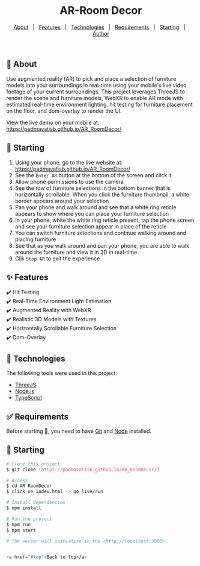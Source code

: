 
<div align="center" id="top"> 
	<h1>AR-Room Decor</h1>

<!---<a href="https://roomdecor-arpadmavati.netlify.app/">Demo</a>


<h1 align="center">AR Room Decor </h1>
  <a href="https://687e34fd82242c00085b25c7--roomdecor-padmavati.netlify.app/" target="_blank" class="btn">
      🔄 Translate + Scale Demo
    </a> <br>
    <a href="https://687e378399c05a0008faa581--roomdecor-padmavati.netlify.app/" target="_blank" class="btn">
      🔁 Rotate + Scale Demo
    </a>--->
</div>

<p align="center">
</p>

<!-- Status -->

<!-- <h4 align="center">
	🚧 AR Room-Decor  🚧
</h4>

<hr> -->

<p align="center">
  <a href="#dart-about">About</a> &#xa0; | &#xa0; 
  <a href="#sparkles-features">Features</a> &#xa0; | &#xa0;
  <a href="#rocket-technologies">Technologies</a> &#xa0; | &#xa0;
  <a href="#white_check_mark-requirements">Requirements</a> &#xa0; | &#xa0;
  <a href="#checkered_flag-starting">Starting</a> &#xa0; | &#xa0;
  <a href="https://github.com/padmavatisb" target="_blank">Author</a>
</p>

<br>

## :dart: About

Use augmented reality (AR) to pick and place a selection of furniture models into your surroundings in real-time using your mobile's live video footage of your current surroundings. This project leverages ThreeJS to render the scene and furniture models, WebXR to enable AR mode with estimated real-time environment lighting, hit testing for furniture placement on the floor, and dom-overlay to render the UI.

View the live demo on your mobile at: https://padmavatisb.github.io/AR_RoomDecor/


## :checkered_flag: Starting

1. Using your phone, go to the live website at: https://padmavatisb.github.io/AR_RoomDecor/
2. See the `Enter AR` button at the bottom of the screen and click it
3. Allow phone permissions to use the camera
4. See the row of furniture selections in the bottom banner that is horizontally scrollable. When you click the furniture thumbnail, a white border appears around your selection
5. Pan your phone and walk around and see that a white ring reticle appears to show where you can place your furniture selection
6. In your phone, white the white ring reticle present, tap the phone screen and see your furniture selection appear in place of the reticle
7. You can switch furniture selections and continue walking around and placing furniture
8. See that as you walk around and pan your phone, you are able to walk around the furniture and view it in 3D in real-time
9. Clik `Stop AR` to exit the experience

## :sparkles: Features

:heavy_check_mark: Hit Testing\
:heavy_check_mark: Real-Time Environment Light Estimation\
:heavy_check_mark: Augmented Reality with WebXR\
:heavy_check_mark: Realistic 3D Models with Textures\
:heavy_check_mark: Horizontally Scrollable Furniture Selection\
:heavy_check_mark: Dom-Overlay

## :rocket: Technologies

The following tools were used in this project:

- [ThreeJS](https://threejs.org/)
- [Node.js](https://nodejs.org/en/)
- [TypeScript](https://immersiveweb.dev/)

## :white_check_mark: Requirements

Before starting :checkered_flag:, you need to have [Git](https://git-scm.com) and [Node](https://nodejs.org/en/) installed.

## :checkered_flag: Starting

```bash
# Clone this project
$ git clone [https://padmavatisb.github.io/AR_RoomDecor/]

# Access
$ cd AR RoomDecor
$ click on index.html -> go live/run

# Install dependencies
$ npm install

# Run the project
$ npm run
$ npm start

# The server will initialize in the <http://localhost:3000>.


<a href="#top">Back to top</a>
